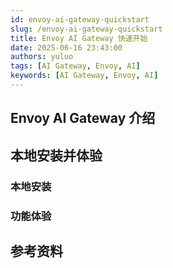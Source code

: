 ```yaml
---
id: envoy-ai-gateway-quickstart
slug: /envoy-ai-gateway-quickstart
title: Envoy AI Gateway 快速开始
date: 2025-06-16 23:43:00
authors: yuluo
tags: [AI Gateway, Envoy, AI]
keywords: [AI Gateway, Envoy, AI]
---
```


<!-- truncate -->

## Envoy AI Gateway 介绍

## 本地安装并体验

### 本地安装

### 功能体验

## 参考资料
